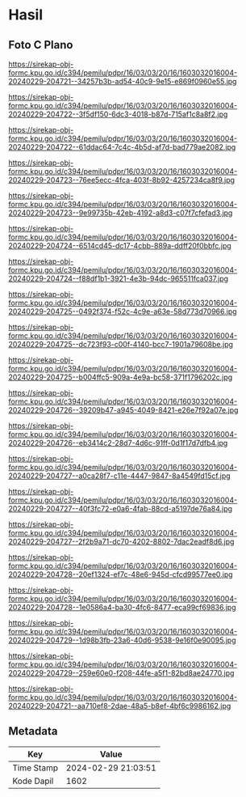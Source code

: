# Hasil

## Foto C Plano

https://sirekap-obj-formc.kpu.go.id/c394/pemilu/pdpr/16/03/03/20/16/1603032016004-20240229-204721--34257b3b-ad54-40c9-9e15-e869f0960e55.jpg

https://sirekap-obj-formc.kpu.go.id/c394/pemilu/pdpr/16/03/03/20/16/1603032016004-20240229-204722--3f5df150-6dc3-4018-b87d-715af1c8a8f2.jpg

https://sirekap-obj-formc.kpu.go.id/c394/pemilu/pdpr/16/03/03/20/16/1603032016004-20240229-204722--61ddac64-7c4c-4b5d-af7d-bad779ae2082.jpg

https://sirekap-obj-formc.kpu.go.id/c394/pemilu/pdpr/16/03/03/20/16/1603032016004-20240229-204723--76ee5ecc-4fca-403f-8b92-4257234ca8f9.jpg

https://sirekap-obj-formc.kpu.go.id/c394/pemilu/pdpr/16/03/03/20/16/1603032016004-20240229-204723--9e99735b-42eb-4192-a8d3-c07f7cfefad3.jpg

https://sirekap-obj-formc.kpu.go.id/c394/pemilu/pdpr/16/03/03/20/16/1603032016004-20240229-204724--6514cd45-dc17-4cbb-889a-ddff20f0bbfc.jpg

https://sirekap-obj-formc.kpu.go.id/c394/pemilu/pdpr/16/03/03/20/16/1603032016004-20240229-204724--f88df1b1-3921-4e3b-94dc-965511fca037.jpg

https://sirekap-obj-formc.kpu.go.id/c394/pemilu/pdpr/16/03/03/20/16/1603032016004-20240229-204725--0492f374-f52c-4c9e-a63e-58d773d70966.jpg

https://sirekap-obj-formc.kpu.go.id/c394/pemilu/pdpr/16/03/03/20/16/1603032016004-20240229-204725--dc723f93-c00f-4140-bcc7-1901a79608be.jpg

https://sirekap-obj-formc.kpu.go.id/c394/pemilu/pdpr/16/03/03/20/16/1603032016004-20240229-204725--b004ffc5-909a-4e9a-bc58-371f1796202c.jpg

https://sirekap-obj-formc.kpu.go.id/c394/pemilu/pdpr/16/03/03/20/16/1603032016004-20240229-204726--39209b47-a945-4049-8421-e26e7f92a07e.jpg

https://sirekap-obj-formc.kpu.go.id/c394/pemilu/pdpr/16/03/03/20/16/1603032016004-20240229-204726--eb3414c2-28d7-4d6c-91ff-0d1f17d7dfb4.jpg

https://sirekap-obj-formc.kpu.go.id/c394/pemilu/pdpr/16/03/03/20/16/1603032016004-20240229-204727--a0ca28f7-c11e-4447-9847-8a4549fd15cf.jpg

https://sirekap-obj-formc.kpu.go.id/c394/pemilu/pdpr/16/03/03/20/16/1603032016004-20240229-204727--40f3fc72-e0a6-4fab-88cd-a5197de76a84.jpg

https://sirekap-obj-formc.kpu.go.id/c394/pemilu/pdpr/16/03/03/20/16/1603032016004-20240229-204727--2f2b9a71-dc70-4202-8802-7dac2eadf8d6.jpg

https://sirekap-obj-formc.kpu.go.id/c394/pemilu/pdpr/16/03/03/20/16/1603032016004-20240229-204728--20ef1324-ef7c-48e6-945d-cfcd99577ee0.jpg

https://sirekap-obj-formc.kpu.go.id/c394/pemilu/pdpr/16/03/03/20/16/1603032016004-20240229-204728--1e0586a4-ba30-4fc6-8477-eca99cf69836.jpg

https://sirekap-obj-formc.kpu.go.id/c394/pemilu/pdpr/16/03/03/20/16/1603032016004-20240229-204729--1d98b3fb-23a6-40d6-9538-9e16f0e90095.jpg

https://sirekap-obj-formc.kpu.go.id/c394/pemilu/pdpr/16/03/03/20/16/1603032016004-20240229-204729--259e60e0-f208-44fe-a5f1-82bd8ae24770.jpg

https://sirekap-obj-formc.kpu.go.id/c394/pemilu/pdpr/16/03/03/20/16/1603032016004-20240229-204721--aa710ef8-2dae-48a5-b8ef-4bf6c9986162.jpg


## Metadata

| Key        | Value               |
| ---------- | ------------------- |
| Time Stamp | 2024-02-29 21:03:51 |
| Kode Dapil | 1602                |



